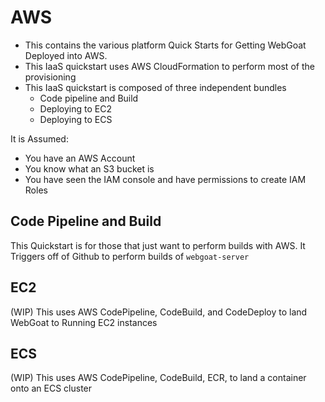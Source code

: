 # AWS

- This contains the various platform Quick Starts for Getting WebGoat Deployed into AWS.
- This IaaS quickstart uses AWS CloudFormation to perform most of the provisioning
- This IaaS quickstart is composed of three independent bundles
   - Code pipeline and Build
   - Deploying to EC2
   - Deploying to ECS


It is Assumed:
- You have an AWS Account 
- You know what an S3 bucket is
- You have seen the IAM console and have permissions to create IAM Roles




## Code Pipeline and Build

This Quickstart is for those that just want to perform builds with AWS. It Triggers off of Github to perform builds of `webgoat-server`



## EC2

(WIP) This uses AWS CodePipeline, CodeBuild, and CodeDeploy to land WebGoat to Running EC2 instances

## ECS

(WIP) This uses AWS CodePipeline, CodeBuild, ECR, to land a container onto  an ECS cluster